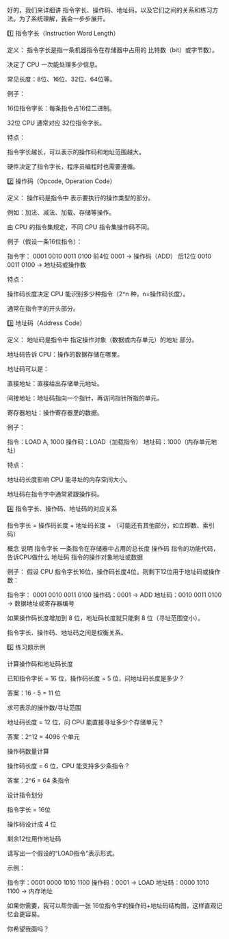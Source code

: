 好的，我们来详细讲 指令字长、操作码、地址码，以及它们之间的关系和练习方法。为了系统理解，我会一步步展开。

1️⃣ 指令字长（Instruction Word Length）

定义：
指令字长是指一条机器指令在存储器中占用的 比特数（bit）或字节数）。

决定了 CPU 一次能处理多少信息。

常见长度：8位、16位、32位、64位等。

例子：

16位指令字长：每条指令占16位二进制。

32位 CPU 通常对应 32位指令字长。

特点：

指令字长越长，可以表示的操作码和地址范围越大。

硬件决定了指令字长，程序员编程时也需要遵循。

2️⃣ 操作码（Opcode, Operation Code）

定义：
操作码是指令中 表示要执行的操作类型的部分。

例如：加法、减法、加载、存储等操作。

由 CPU 的指令集规定，不同 CPU 指令集操作码不同。

例子（假设一条16位指令）：

指令字： 0001 0010 0011 0100
前4位 0001 → 操作码（ADD）
后12位 0010 0011 0100 → 地址码或操作数


特点：

操作码长度决定 CPU 能识别多少种指令（2^n 种，n=操作码长度）。

通常在指令字的开头部分。

3️⃣ 地址码（Address Code）

定义：
地址码是指令中 指定操作对象（数据或内存单元）的地址 部分。

地址码告诉 CPU：操作的数据存储在哪里。

地址码可以是：

直接地址：直接给出存储单元地址。

间接地址：地址码指向一个指针，再访问指针所指的单元。

寄存器地址：操作寄存器里的数据。

例子：

指令：LOAD A, 1000
操作码：LOAD（加载指令）
地址码：1000（内存单元地址）


特点：

地址码长度影响 CPU 能寻址的内存空间大小。

地址码在指令字中通常紧跟操作码。

4️⃣ 指令字长、操作码、地址码的对应关系

指令字长 = 操作码长度 + 地址码长度 + （可能还有其他部分，如立即数、索引码）

概念	说明
指令字长	一条指令在存储器中占用的总长度
操作码	指令的功能代码，告诉CPU做什么
地址码	指令的操作对象地址或数据

例子：
假设 CPU 指令字长16位，操作码长度4位，则剩下12位用于地址码或操作数：

指令字： 0001 0010 0011 0100
操作码：0001 → ADD
地址码：0010 0011 0100 → 数据地址或寄存器编号


如果操作码长度增加到 8 位，地址码长度就只能剩 8 位（寻址范围变小）。

指令字长、操作码、地址码之间是权衡关系。

5️⃣ 练习题示例

计算操作码和地址码长度

已知指令字长 = 16 位，操作码长度 = 5 位，问地址码长度是多少？

答案：16 - 5 = 11 位

求可表示的操作数/寻址范围

地址码长度 = 12 位，问 CPU 能直接寻址多少个存储单元？

答案：2^12 = 4096 个单元

操作码数量计算

操作码长度 = 6 位，CPU 能支持多少条指令？

答案：2^6 = 64 条指令

设计指令划分

指令字长 = 16位

操作码设计成 4 位

剩余12位用作地址码

请写出一个假设的“LOAD指令”表示形式。

示例：

指令字：0001 0000 1010 1100
操作码：0001 → LOAD
地址码：0000 1010 1100 → 内存地址


如果你需要，我可以帮你画一张 16位指令字的操作码+地址码结构图，这样直观记忆会更容易。

你希望我画吗？
